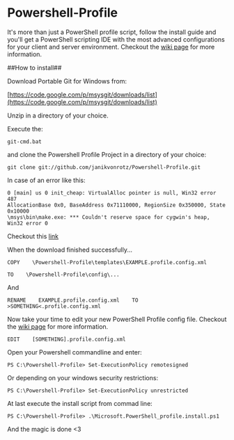 Powershell-Profile
==================

It's more than just a PowerShell profile script, follow the install guide and you'll get a PowerShell scripting IDE with the most advanced configurations for your client and server environment.
Checkout the [wiki page](https://github.com/janikvonrotz/Powershell-Profile/wiki) for more information.

##How to install##

Download Portable Git for Windows from:

[https://code.google.com/p/msysgit/downloads/list](https://code.google.com/p/msysgit/downloads/list)
	
Unzip in a directory of your choice.

Execute the:

	git-cmd.bat 
	
and clone the Powershell Profile Project in a directory of your choice:

	git clone git://github.com/janikvonrotz/Powershell-Profile.git

In case of an error like this:

	0 [main] us 0 init_cheap: VirtualAlloc pointer is null, Win32 error 487
	AllocationBase 0x0, BaseAddress 0x71110000, RegionSize 0x350000, State 0x10000
	\msys\bin\make.exe: *** Couldn't reserve space for cygwin's heap, Win32 error 0

Checkout this [link](http://support.code-red-tech.com/CodeRedWiki/VirtualAllocPointerNull)

When the download finished successfully...

	COPY    \Powershell-Profile\templates\EXAMPLE.profile.config.xml
	
	TO    \Powershell-Profile\config\... 
	
And 
	
	RENAME    EXAMPLE.profile.config.xml    TO    >SOMETHING<.profile.config.xml

Now take your time to edit your new PowerShell Profile config file.
Checkout the [wiki page](https://github.com/janikvonrotz/Powershell-Profile/wiki) for more information.

	EDIT    [SOMETHING].profile.config.xml
	
Open your Powershell commandline and enter:

	PS C:\Powershell-Profile> Set-ExecutionPolicy remotesigned
	
Or depending on your windows security restrictions:
	
	PS C:\Powershell-Profile> Set-ExecutionPolicy unrestricted

At last execute the install script from commad line:

	PS C:\Powershell-Profile> .\Microsoft.PowerShell_profile.install.ps1

And the magic is done <3


	
